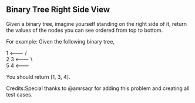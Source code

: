 

Binary Tree Right Side View 
---

Given a binary tree, imagine yourself standing on the right side of it, return the values of the nodes you can see ordered from top to bottom.


For example:
Given the following binary tree,

   1            <---
 /   \
2     3         <---
 \     \
  5     4       <---



You should return [1, 3, 4].


Credits:Special thanks to @amrsaqr for adding this problem and creating all test cases.

